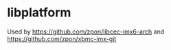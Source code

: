 # libplatform

Used by https://github.com/zpon/libcec-imx6-arch and https://github.com/zpon/xbmc-imx-git
